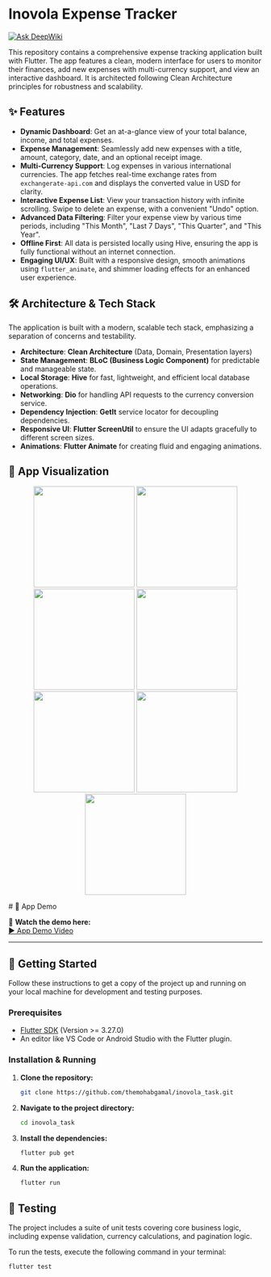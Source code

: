 # Inovola Expense Tracker
[![Ask DeepWiki](https://devin.ai/assets/askdeepwiki.png)](https://deepwiki.com/themohabgamal/inovola_task)

This repository contains a comprehensive expense tracking application built with Flutter. The app features a clean, modern interface for users to monitor their finances, add new expenses with multi-currency support, and view an interactive dashboard. It is architected following Clean Architecture principles for robustness and scalability.

## ✨ Features

- **Dynamic Dashboard**: Get an at-a-glance view of your total balance, income, and total expenses.
- **Expense Management**: Seamlessly add new expenses with a title, amount, category, date, and an optional receipt image.
- **Multi-Currency Support**: Log expenses in various international currencies. The app fetches real-time exchange rates from `exchangerate-api.com` and displays the converted value in USD for clarity.
- **Interactive Expense List**: View your transaction history with infinite scrolling. Swipe to delete an expense, with a convenient "Undo" option.
- **Advanced Data Filtering**: Filter your expense view by various time periods, including "This Month", "Last 7 Days", "This Quarter", and "This Year".
- **Offline First**: All data is persisted locally using Hive, ensuring the app is fully functional without an internet connection.
- **Engaging UI/UX**: Built with a responsive design, smooth animations using `flutter_animate`, and shimmer loading effects for an enhanced user experience.

## 🛠️ Architecture & Tech Stack

The application is built with a modern, scalable tech stack, emphasizing a separation of concerns and testability.

- **Architecture**: **Clean Architecture** (Data, Domain, Presentation layers)
- **State Management**: **BLoC (Business Logic Component)** for predictable and manageable state.
- **Local Storage**: **Hive** for fast, lightweight, and efficient local database operations.
- **Networking**: **Dio** for handling API requests to the currency conversion service.
- **Dependency Injection**: **GetIt** service locator for decoupling dependencies.
- **Responsive UI**: **Flutter ScreenUtil** to ensure the UI adapts gracefully to different screen sizes.
- **Animations**: **Flutter Animate** for creating fluid and engaging animations.
## 📱 App Visualization
<p align="center">
  <img src="https://github.com/user-attachments/assets/0e9d4690-69e7-48cf-93aa-f9b6159a558d" width="200" />
  <img src="https://github.com/user-attachments/assets/63e08ce8-40ab-4ccd-b4e7-733ba840c23e" width="200" />
  <img src="https://github.com/user-attachments/assets/984b479c-ce90-4cd3-9023-c156a47ea486" width="200" />
      <img src="https://github.com/user-attachments/assets/8e9cd489-3d54-41e4-87fa-e90fd8f417b9" width="200" />
  <img src="https://github.com/user-attachments/assets/cfd208eb-58c7-4bc4-aceb-0a2aa7f18e58" width="200" />
     <img src="https://github.com/user-attachments/assets/49ff9479-a423-43a8-8c57-da79b99b154a" width="200" />
    <img src="https://github.com/user-attachments/assets/5c1e0c1a-0757-406c-8598-ec6a33c31d7f" width="200" />

</p>
# 📱 App Demo  

🎥 **Watch the demo here:**  
[▶️ App Demo Video](https://drive.google.com/file/d/18zqWIZK-8gINazfUPLlzVqZLF9RuRBe4/view?usp=sharing)

---
## 🚀 Getting Started

Follow these instructions to get a copy of the project up and running on your local machine for development and testing purposes.

### Prerequisites

- [Flutter SDK](https://flutter.dev/docs/get-started/install) (Version >= 3.27.0)
- An editor like VS Code or Android Studio with the Flutter plugin.

### Installation & Running

1.  **Clone the repository:**
    ```sh
    git clone https://github.com/themohabgamal/inovola_task.git
    ```
2.  **Navigate to the project directory:**
    ```sh
    cd inovola_task
    ```
3.  **Install the dependencies:**
    ```sh
    flutter pub get
    ```
4.  **Run the application:**
    ```sh
    flutter run
    ```

## 🧪 Testing

The project includes a suite of unit tests covering core business logic, including expense validation, currency calculations, and pagination logic.

To run the tests, execute the following command in your terminal:
```sh
flutter test
